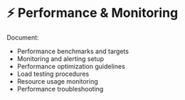 # ⚡ Performance & Monitoring

Document:
- Performance benchmarks and targets
- Monitoring and alerting setup
- Performance optimization guidelines
- Load testing procedures
- Resource usage monitoring
- Performance troubleshooting

<!-- Replace this with your performance and monitoring documentation. --> 